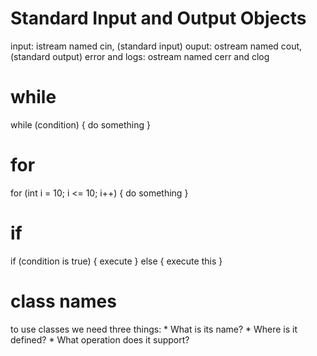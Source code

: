 # Standard Input and Output Objects

input:
    istream named cin, (standard input)
ouput:
    ostream named cout, (standard output)
error and logs:
    ostream named cerr and clog
# while
while (condition) 
{
    do something
}

# for 
for (int i = 10; i <= 10; i++) 
{
    do something 
}

# if
if (condition is true)
{
    execute
    } else {
    execute this
}

# class names
to use classes we need three things:
    * What is its name?
    * Where is it defined?
    * What operation does it support?




